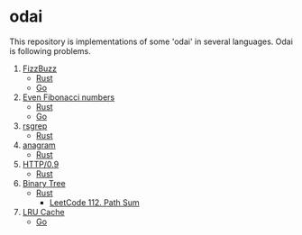 # odai

This repository is implementations of some 'odai' in several languages.
Odai is following problems.

1. [FizzBuzz](https://en.wikipedia.org/wiki/Fizz_buzz)
   * [Rust](./rust/fizz-buzz)
   * [Go](./go/fizz_buzz/fizz_buzz.go)
1. [Even Fibonacci numbers](https://projecteuler.net/problem=2)
   * [Rust](./rust/fibonacci)
   * [Go](./go/fibonacci/fibonacci.go)
1. [rsgrep](https://employment.en-japan.com/engineerhub/entry/2017/07/19/110000)
   * [Rust](./rust/rsgrep)
1. [anagram](https://employment.en-japan.com/engineerhub/entry/2017/07/19/110000)
   * [Rust](./rust/anagram)
1. [HTTP/0.9](https://employment.en-japan.com/engineerhub/entry/2017/07/19/110000)
   * [Rust](./rust/http_server)
1. [Binary Tree](https://laysakura.github.io/2019/12/22/rust-DataStructures-Algorithm-BinaryTree/)
   * [Rust](./rust/binary_tree)
     * [LeetCode 112. Path Sum](https://leetcode.com/problems/path-sum/)
1. [LRU Cache](https://www.slideshare.net/t_wada/tddbc-exercise#5)
   * [Go](./go/lru_cache/lru_cache.go)

